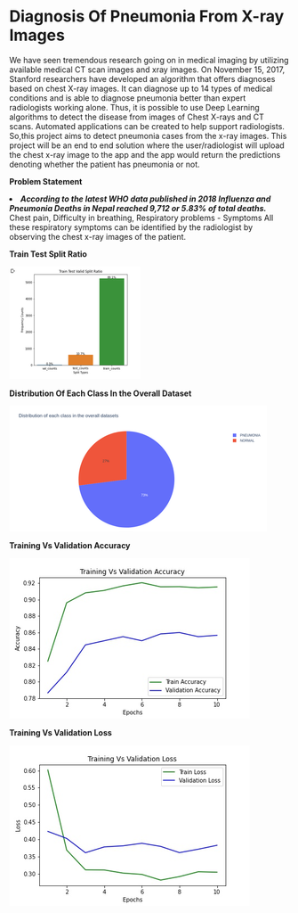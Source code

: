 # Diagnosis Of Pneumonia From X-ray Images

We have seen tremendous research going on in medical imaging by utilizing available medical CT scan images and xray images.
On November 15, 2017, Stanford researchers have developed an algorithm that offers diagnoses based on chest X-ray images.
It can diagnose up to 14 types of medical conditions and is able to diagnose pneumonia better than expert radiologists working alone.
Thus, it is possible to use Deep Learning algorithms to detect the disease from images of Chest X-rays and CT scans.
Automated applications can be created to help support radiologists.
So,this project aims to detect pneumonia cases from the x-ray images.
This project will be an end to end solution where the user/radiologist will upload the chest x-ray image to the app and the app would return the predictions denoting whether the patient has pneumonia or not.

**Problem Statement**

***<li>According to the latest WHO data published in 2018 Influenza and Pneumonia Deaths in Nepal reached 9,712 or 5.83% of total deaths.</li>***
Chest pain, Difficulty in breathing, Respiratory problems - Symptoms
All these respiratory symptoms can be identified by the radiologist by observing the chest x-ray images of the patient.

**Train Test Split Ratio**

![](output_images/split_representation.png)


**Distribution Of Each Class In the Overall Dataset**

![](output_images/class_representaion.png)

**Training Vs Validation Accuracy**

![](output_images/training_vs_validation_accuracy_pneumonia_detection.jpg)

**Training Vs Validation Loss**

![](output_images/training_vs_validation_loss_pneumonia_detection.jpg)
